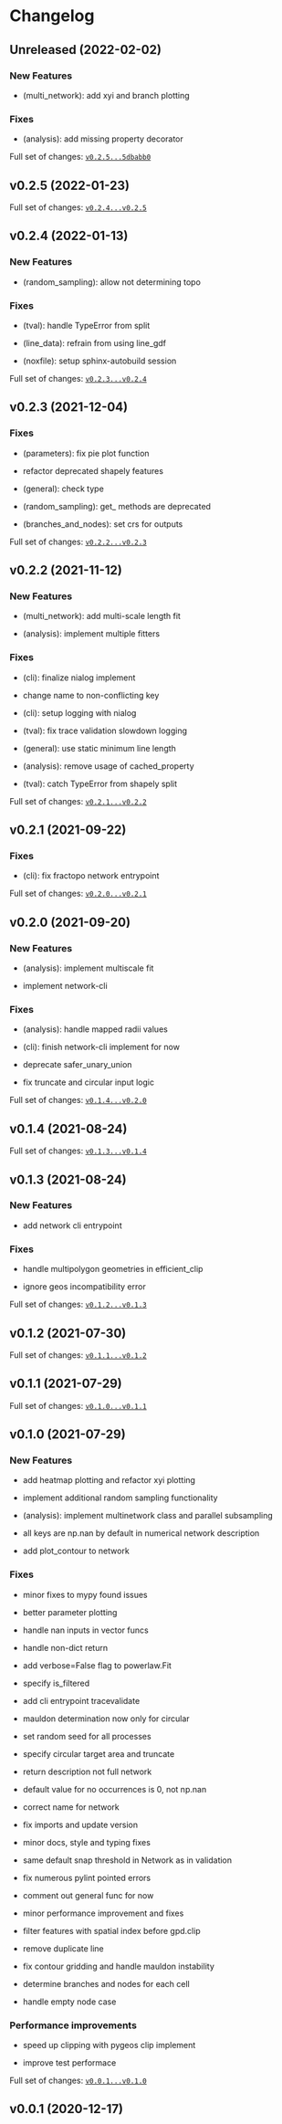 # Changelog

## Unreleased (2022-02-02)

### New Features

-   (multi_network): add xyi and branch plotting

### Fixes

-   (analysis): add missing property decorator

Full set of changes:
[`v0.2.5...5dbabb0`](https://github.com/nialov/fractopo/compare/v0.2.5...5dbabb0)

## v0.2.5 (2022-01-23)

Full set of changes:
[`v0.2.4...v0.2.5`](https://github.com/nialov/fractopo/compare/v0.2.4...v0.2.5)

## v0.2.4 (2022-01-13)

### New Features

-   (random_sampling): allow not determining topo

### Fixes

-   (tval): handle TypeError from split

-   (line_data): refrain from using line_gdf

-   (noxfile): setup sphinx-autobuild session

Full set of changes:
[`v0.2.3...v0.2.4`](https://github.com/nialov/fractopo/compare/v0.2.3...v0.2.4)

## v0.2.3 (2021-12-04)

### Fixes

-   (parameters): fix pie plot function

-   refactor deprecated shapely features

-   (general): check type

-   (random_sampling): get\_ methods are deprecated

-   (branches_and_nodes): set crs for outputs

Full set of changes:
[`v0.2.2...v0.2.3`](https://github.com/nialov/fractopo/compare/v0.2.2...v0.2.3)

## v0.2.2 (2021-11-12)

### New Features

-   (multi_network): add multi-scale length fit

-   (analysis): implement multiple fitters

### Fixes

-   (cli): finalize nialog implement

-   change name to non-conflicting key

-   (cli): setup logging with nialog

-   (tval): fix trace validation slowdown logging

-   (general): use static minimum line length

-   (analysis): remove usage of cached_property

-   (tval): catch TypeError from shapely split

Full set of changes:
[`v0.2.1...v0.2.2`](https://github.com/nialov/fractopo/compare/v0.2.1...v0.2.2)

## v0.2.1 (2021-09-22)

### Fixes

-   (cli): fix fractopo network entrypoint

Full set of changes:
[`v0.2.0...v0.2.1`](https://github.com/nialov/fractopo/compare/v0.2.0...v0.2.1)

## v0.2.0 (2021-09-20)

### New Features

-   (analysis): implement multiscale fit

-   implement network-cli

### Fixes

-   (analysis): handle mapped radii values

-   (cli): finish network-cli implement for now

-   deprecate safer_unary_union

-   fix truncate and circular input logic

Full set of changes:
[`v0.1.4...v0.2.0`](https://github.com/nialov/fractopo/compare/v0.1.4...v0.2.0)

## v0.1.4 (2021-08-24)

Full set of changes:
[`v0.1.3...v0.1.4`](https://github.com/nialov/fractopo/compare/v0.1.3...v0.1.4)

## v0.1.3 (2021-08-24)

### New Features

-   add network cli entrypoint

### Fixes

-   handle multipolygon geometries in efficient_clip

-   ignore geos incompatibility error

Full set of changes:
[`v0.1.2...v0.1.3`](https://github.com/nialov/fractopo/compare/v0.1.2...v0.1.3)

## v0.1.2 (2021-07-30)

Full set of changes:
[`v0.1.1...v0.1.2`](https://github.com/nialov/fractopo/compare/v0.1.1...v0.1.2)

## v0.1.1 (2021-07-29)

Full set of changes:
[`v0.1.0...v0.1.1`](https://github.com/nialov/fractopo/compare/v0.1.0...v0.1.1)

## v0.1.0 (2021-07-29)

### New Features

-   add heatmap plotting and refactor xyi plotting

-   implement additional random sampling functionality

-   (analysis): implement multinetwork class and parallel subsampling

-   all keys are np.nan by default in numerical network description

-   add plot_contour to network

### Fixes

-   minor fixes to mypy found issues

-   better parameter plotting

-   handle nan inputs in vector funcs

-   handle non-dict return

-   add verbose=False flag to powerlaw.Fit

-   specify is_filtered

-   add cli entrypoint tracevalidate

-   mauldon determination now only for circular

-   set random seed for all processes

-   specify circular target area and truncate

-   return description not full network

-   default value for no occurrences is 0, not np.nan

-   correct name for network

-   fix imports and update version

-   minor docs, style and typing fixes

-   same default snap threshold in Network as in validation

-   fix numerous pylint pointed errors

-   comment out general func for now

-   minor performance improvement and fixes

-   filter features with spatial index before gpd.clip

-   remove duplicate line

-   fix contour gridding and handle mauldon instability

-   determine branches and nodes for each cell

-   handle empty node case

### Performance improvements

-   speed up clipping with pygeos clip implement

-   improve test performace

Full set of changes:
[`v0.0.1...v0.1.0`](https://github.com/nialov/fractopo/compare/v0.0.1...v0.1.0)

## v0.0.1 (2020-12-17)
